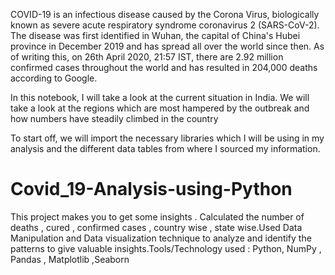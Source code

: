 
COVID-19 is an infectious disease caused by the Corona Virus, biologically known as severe acute respiratory syndrome coronavirus 2 (SARS-CoV-2). The disease was first identified in Wuhan, the capital of China's Hubei province in December 2019 and has spread all over the world since then. As of writing this, on 26th April 2020, 21:57 IST, there are 2.92 million confirmed cases throughout the world and has resulted in 204,000 deaths according to Google.

In this notebook, I will take a look at the current situation in India. We will take a look at the regions which are most hampered by the outbreak and how numbers have steadily climbed in the country

To start off, we will import the necessary libraries which I will be using in my analysis and the different data tables from where I sourced my information.

# Covid_19-Analysis-using-Python
This project makes you to get some insights . Calculated the number of deaths , cured , confirmed cases , country wise , state wise.Used Data Manipulation and Data visualization technique to analyze and identify the patterns to give valuable insights.Tools/Technology used : Python, NumPy , Pandas , Matplotlib ,Seaborn
